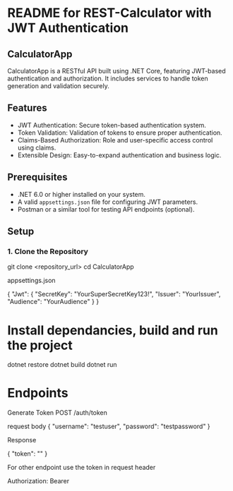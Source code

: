 

# README for REST-Calculator with JWT Authentication

## CalculatorApp

CalculatorApp is a RESTful API built using .NET Core, featuring JWT-based authentication and authorization. It includes services to handle token generation and validation securely.

## Features

- JWT Authentication: Secure token-based authentication system.
- Token Validation: Validation of tokens to ensure proper authentication.
- Claims-Based Authorization: Role and user-specific access control using claims.
- Extensible Design: Easy-to-expand authentication and business logic.

## Prerequisites

- .NET 6.0 or higher installed on your system.
- A valid `appsettings.json` file for configuring JWT parameters.
- Postman or a similar tool for testing API endpoints (optional).

## Setup

### 1. Clone the Repository

git clone <repository_url>
cd CalculatorApp

appsettings.json

{
  "Jwt": {
    "SecretKey": "YourSuperSecretKey123!",
    "Issuer": "YourIssuer",
    "Audience": "YourAudience"
  }
}

# Install dependancies, build and run the project

dotnet restore
dotnet build
dotnet run

# Endpoints

Generate Token
POST /auth/token

request body 
{
  "username": "testuser",
  "password": "testpassword"
}

Response

{
  "token": "<JWT Token>"
}


For other endpoint use the token in request header

Authorization: Bearer <JWT Token>

